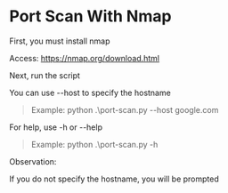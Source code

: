 ﻿# Port Scan With Nmap

First, you must install nmap

Access: <https://nmap.org/download.html>

Next, run the script

You can use --host to specify the hostname

> Example: python .\port-scan.py --host google.com

For help, use -h or --help

> Example: python .\port-scan.py -h

Observation:

If you do not specify the hostname, you will be prompted
